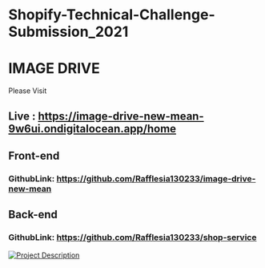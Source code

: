 # Shopify-Technical-Challenge-Submission_2021

# IMAGE DRIVE
Please Visit
## Live : https://image-drive-new-mean-9w6ui.ondigitalocean.app/home


## Front-end

### GithubLink: https://github.com/Rafflesia130233/image-drive-new-mean

## Back-end

### GithubLink: https://github.com/Rafflesia130233/shop-service

  
  [![Project Description](https://image-drive-new-mean-9w6ui.ondigitalocean.app/home)](https://www.youtube.com/embed/HyjYL0eW-IY "An application for buying and selling artworks, What's there and What's required - Click to Watch!")



